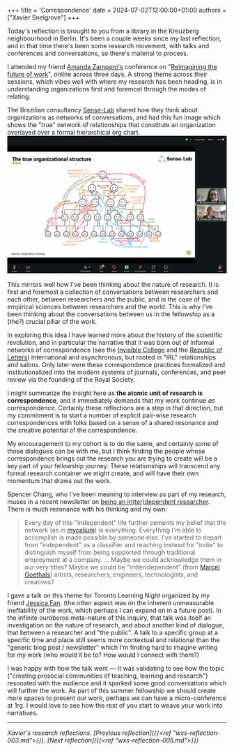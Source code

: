 +++
title = 'Correspondence'
date = 2024-07-02T12:00:00+01:00
authors = ["Xavier Snelgrove"]
+++

Today's reflection is brought to you from a library in the Kreuzberg neighbourhood in Berlin. It's been a couple weeks since my last reflection, and in that time there's been some research movement, with talks and conferences and conversations, so there's material to process.

I attended my friend [Amanda Zamparo's](https://www.amandazamparo.com/) conference on "[Reimagining the future of work](https://www.canva.com/design/DAF-e_cGu7U/BdQNcVFcQI6W4Vt4I86MSw/edit)", online across three days. A strong theme across their sessions, which vibes well with where my research has been heading, is in understanding organizations first and foremost through the modes of relating.

The Brazilian consultancy [Sense-Lab](https://www.eng.sense-lab.com/) shared how they think about organizations as networks of conversations, and had this fun image which shows the "true" network of relationships that constitute an organization overlayed over a formal hierarchical org chart.
![Org chart with superimposed communications chart](images/orgchart.png)

This mirrors well how I've been thinking about the nature of research. It is first and foremost a collection of conversations between researchers and each other, between researchers and the public, and in the case of the empirical sciences between researchers and the world. This is why I've been thinking about the conversations between us in the fellowship as a (the?) crucial pillar of the work.

In exploring this idea I have learned more about the history of the scientific revolution, and in particular the narrative that it was born out of informal networks of correspondence (see the [Invisible College](https://en.wikipedia.org/wiki/Invisible_College) and the [Republic of Letters](https://en.wikipedia.org/wiki/Republic_of_Letters)) international and asynchronous, but rooted in "IRL" relationships and salons. Only later were these correspondence practices formalized and institutionalized into the modern systems of journals, conferences, and peer review via the founding of the Royal Society.

I might summarize the insight here as **the atomic unit of research is correspondence**, and it immediately demands that my work continue *as* correspondence. Certainly these reflections are a step in that direction, but my commitment is to start a number of explicit pair-wise research correspondences with folks based on a sense of a shared resonance and the creative potential of the correspondence.

My encouragement to my cohort is to do the same, and certainly some of those dialogues can be with me, but I think finding the people whose correspondence brings out the research you are trying to create will be a key part of your fellowship journey. These relationships will transcend any formal research container we might create, and will have their own momentum that draws out the work.

Spencer Chang, who I've been meaning to interview as part of my research, muses in a recent newsletter on [being an in(ter)dependent researcher](https://spencerchang.substack.com/p/opening-yourself-to-support). There is much resonance with his thinking and my own:

> Every day of this "independent" life further cements my belief that the network (as in [mycelium](https://www.nationalforests.org/blog/underground-mycorrhizal-network)) is everything. Everything I'm able to accomplish is made possible by someone else. I've started to depart from "independent" as a classifier and reaching instead for "indie" to distinguish myself from being supported through traditional employment at a company.
> ...
> Maybe we could acknowledge them in our very titles? Maybe we could be "in(ter)dependent" (from [Marcel Goethals](https://twitter.com/wolkenmachine?lang=en)) artists, researchers, engineers, technologists, and creatives?

I gave a talk on this theme for Toronto Learning Night organized by my friend [Jessica Fan](https://www.jessicafan.ca/). (the other aspect was on the inherent unmeasurable ineffability of the work, which perhaps I can expand on in a future post). In the infinite ouroboros meta-nature of this inquiry, that talk was itself an investigation on the nature of research, and about another kind of dialogue, that between a researcher and "the public". A talk to a specific group at a specific time and place still seems more contextual and relational than the "generic blog post / newsletter" which I'm finding hard to imagine writing for my work (who would it be to? How would I connect with them?)

I was happy with how the talk went —  It was validating to see how the topic ("creating prosocial communities of teaching, learning and research") resonated with the audience and it sparked some good conversations which will further the work. As part of this summer fellowship we should create more spaces to present our work, perhaps we can have a micro-conference at 1rg. I would love to see how the rest of you start to weave your work into narratives.

***

*Xavier's research reflections. [Previous reflection]({{<ref "wxs-reflection-003.md">}}). [Next reflection]({{<ref "wxs-reflection-005.md">}})*